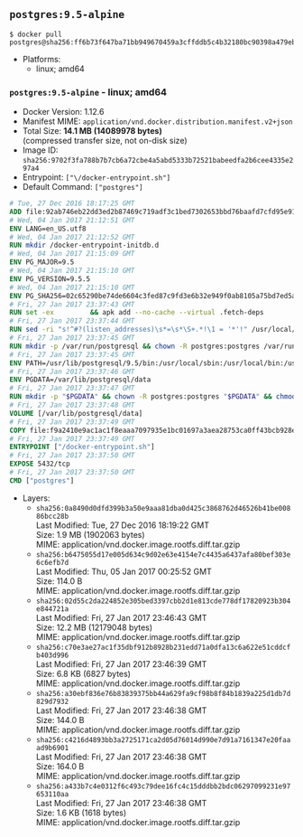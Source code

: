 ## `postgres:9.5-alpine`

```console
$ docker pull postgres@sha256:ff6b73f647ba71bb949670459a3cffddb5c4b32180bc90398a479ebe4b102387
```

-	Platforms:
	-	linux; amd64

### `postgres:9.5-alpine` - linux; amd64

-	Docker Version: 1.12.6
-	Manifest MIME: `application/vnd.docker.distribution.manifest.v2+json`
-	Total Size: **14.1 MB (14089978 bytes)**  
	(compressed transfer size, not on-disk size)
-	Image ID: `sha256:9702f3fa788b7b7cb6a72cbe4a5abd5333b72521babeedfa2b6cee4335e297a4`
-	Entrypoint: `["\/docker-entrypoint.sh"]`
-	Default Command: `["postgres"]`

```dockerfile
# Tue, 27 Dec 2016 18:17:25 GMT
ADD file:92ab746eb22dd3ed2b87469c719adf3c1bed7302653bbd76baafd7cfd95e911e in / 
# Wed, 04 Jan 2017 21:12:51 GMT
ENV LANG=en_US.utf8
# Wed, 04 Jan 2017 21:12:52 GMT
RUN mkdir /docker-entrypoint-initdb.d
# Wed, 04 Jan 2017 21:15:09 GMT
ENV PG_MAJOR=9.5
# Wed, 04 Jan 2017 21:15:10 GMT
ENV PG_VERSION=9.5.5
# Wed, 04 Jan 2017 21:15:10 GMT
ENV PG_SHA256=02c65290be74de6604c3fed87c9fd3e6b32e949f0ab8105a75bd7ed5aa71f394
# Fri, 27 Jan 2017 23:37:43 GMT
RUN set -ex 		&& apk add --no-cache --virtual .fetch-deps 		ca-certificates 		openssl 		tar 		&& wget -O postgresql.tar.bz2 "https://ftp.postgresql.org/pub/source/v$PG_VERSION/postgresql-$PG_VERSION.tar.bz2" 	&& echo "$PG_SHA256 *postgresql.tar.bz2" | sha256sum -c - 	&& mkdir -p /usr/src/postgresql 	&& tar 		--extract 		--file postgresql.tar.bz2 		--directory /usr/src/postgresql 		--strip-components 1 	&& rm postgresql.tar.bz2 		&& apk add --no-cache --virtual .build-deps 		bison 		flex 		gcc 		libc-dev 		libedit-dev 		libxml2-dev 		libxslt-dev 		make 		openssl-dev 		perl 		util-linux-dev 		zlib-dev 		&& cd /usr/src/postgresql 	&& awk '$1 == "#define" && $2 == "DEFAULT_PGSOCKET_DIR" && $3 == "\"/tmp\"" { $3 = "\"/var/run/postgresql\""; print; next } { print }' src/include/pg_config_manual.h > src/include/pg_config_manual.h.new 	&& grep '/var/run/postgresql' src/include/pg_config_manual.h.new 	&& mv src/include/pg_config_manual.h.new src/include/pg_config_manual.h 	&& ./configure 		--enable-integer-datetimes 		--enable-thread-safety 		--enable-tap-tests 		--disable-rpath 		--with-uuid=e2fs 		--with-gnu-ld 		--with-pgport=5432 		--with-system-tzdata=/usr/share/zoneinfo 		--prefix=/usr/local 				--with-openssl 		--with-libxml 		--with-libxslt 	&& make -j "$(getconf _NPROCESSORS_ONLN)" world 	&& make install-world 	&& make -C contrib install 		&& runDeps="$( 		scanelf --needed --nobanner --recursive /usr/local 			| awk '{ gsub(/,/, "\nso:", $2); print "so:" $2 }' 			| sort -u 			| xargs -r apk info --installed 			| sort -u 	)" 	&& apk add --no-cache --virtual .postgresql-rundeps 		$runDeps 		bash 		su-exec 		tzdata 	&& apk del .fetch-deps .build-deps 	&& cd / 	&& rm -rf 		/usr/src/postgresql 		/usr/local/share/doc 		/usr/local/share/man 	&& find /usr/local -name '*.a' -delete
# Fri, 27 Jan 2017 23:37:44 GMT
RUN sed -ri "s!^#?(listen_addresses)\s*=\s*\S+.*!\1 = '*'!" /usr/local/share/postgresql/postgresql.conf.sample
# Fri, 27 Jan 2017 23:37:45 GMT
RUN mkdir -p /var/run/postgresql && chown -R postgres:postgres /var/run/postgresql && chmod g+s /var/run/postgresql
# Fri, 27 Jan 2017 23:37:45 GMT
ENV PATH=/usr/lib/postgresql/9.5/bin:/usr/local/sbin:/usr/local/bin:/usr/sbin:/usr/bin:/sbin:/bin
# Fri, 27 Jan 2017 23:37:46 GMT
ENV PGDATA=/var/lib/postgresql/data
# Fri, 27 Jan 2017 23:37:47 GMT
RUN mkdir -p "$PGDATA" && chown -R postgres:postgres "$PGDATA" && chmod 777 "$PGDATA" # this 777 will be replaced by 700 at runtime (allows semi-arbitrary "--user" values)
# Fri, 27 Jan 2017 23:37:48 GMT
VOLUME [/var/lib/postgresql/data]
# Fri, 27 Jan 2017 23:37:49 GMT
COPY file:f9a2410e9ac1ac1f8eaaa7097935e1bc01697a3aea28753ca0ff43bcb928e743 in / 
# Fri, 27 Jan 2017 23:37:49 GMT
ENTRYPOINT ["/docker-entrypoint.sh"]
# Fri, 27 Jan 2017 23:37:50 GMT
EXPOSE 5432/tcp
# Fri, 27 Jan 2017 23:37:50 GMT
CMD ["postgres"]
```

-	Layers:
	-	`sha256:0a8490d0dfd399b3a50e9aaa81dba0d425c3868762d46526b41be00886bcc28b`  
		Last Modified: Tue, 27 Dec 2016 18:19:22 GMT  
		Size: 1.9 MB (1902063 bytes)  
		MIME: application/vnd.docker.image.rootfs.diff.tar.gzip
	-	`sha256:b6475055d17e005d634c9d02e63e4154e7c4435a6437afa80bef303e6c6efb7d`  
		Last Modified: Thu, 05 Jan 2017 00:25:52 GMT  
		Size: 114.0 B  
		MIME: application/vnd.docker.image.rootfs.diff.tar.gzip
	-	`sha256:02d55c2da224852e305bed3397cbb2d1e813cde778df17820923b304e844721a`  
		Last Modified: Fri, 27 Jan 2017 23:46:43 GMT  
		Size: 12.2 MB (12179048 bytes)  
		MIME: application/vnd.docker.image.rootfs.diff.tar.gzip
	-	`sha256:c70e3ae27ac1f35dbf912b8928b231edd71a0dfa13c6a622e51cddcfb403d996`  
		Last Modified: Fri, 27 Jan 2017 23:46:39 GMT  
		Size: 6.8 KB (6827 bytes)  
		MIME: application/vnd.docker.image.rootfs.diff.tar.gzip
	-	`sha256:a30ebf836e76b83839375bb44a629fa9cf98b8f84b1839a225d1db7d829d7932`  
		Last Modified: Fri, 27 Jan 2017 23:46:38 GMT  
		Size: 144.0 B  
		MIME: application/vnd.docker.image.rootfs.diff.tar.gzip
	-	`sha256:c4216d4893bb3a2725171ca2d05d76014d990e7d91a7161347e20faaad9b6901`  
		Last Modified: Fri, 27 Jan 2017 23:46:38 GMT  
		Size: 164.0 B  
		MIME: application/vnd.docker.image.rootfs.diff.tar.gzip
	-	`sha256:a433b7c4e0312f6c493c79dee16fc4c15dddbb2bdc06297099231e97653110aa`  
		Last Modified: Fri, 27 Jan 2017 23:46:38 GMT  
		Size: 1.6 KB (1618 bytes)  
		MIME: application/vnd.docker.image.rootfs.diff.tar.gzip
